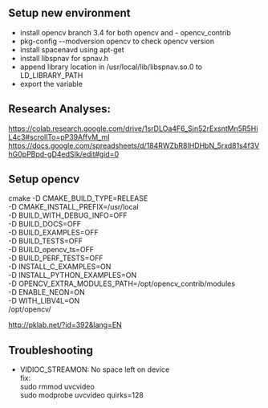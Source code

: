 ## Setup new environment
- install opencv branch 3.4 for both opencv and - opencv_contrib
- pkg-config --modversion opencv to check opencv version
- install spacenavd using apt-get
- install libspnav for spnav.h
- append library location in /usr/local/lib/libspnav.so.0 to LD_LIBRARY_PATH
- export the variable


## Research Analyses:

https://colab.research.google.com/drive/1srDLOa4F6_Sjn52rExsntMn5R5HiL4c3#scrollTo=pP39AffvM_mI
https://docs.google.com/spreadsheets/d/184RWZbR8IHDHbN_5rxd81s4f3VhG0pPBpd-gD4edSIk/edit#gid=0


## Setup opencv

cmake -D CMAKE_BUILD_TYPE=RELEASE \
	-D CMAKE_INSTALL_PREFIX=/usr/local \
	-D BUILD_WITH_DEBUG_INFO=OFF \
	-D BUILD_DOCS=OFF \
	-D BUILD_EXAMPLES=OFF \
	-D BUILD_TESTS=OFF \
	-D BUILD_opencv_ts=OFF \
	-D BUILD_PERF_TESTS=OFF \
	-D INSTALL_C_EXAMPLES=ON \
	-D INSTALL_PYTHON_EXAMPLES=ON \
	-D OPENCV_EXTRA_MODULES_PATH=/opt/opencv_contrib/modules \
	-D ENABLE_NEON=ON \
	-D WITH_LIBV4L=ON \
        /opt/opencv/

http://pklab.net/?id=392&lang=EN

## Troubleshooting

- VIDIOC_STREAMON: No space left on device \
	fix:\
	sudo rmmod uvcvideo\
	sudo modprobe uvcvideo quirks=128